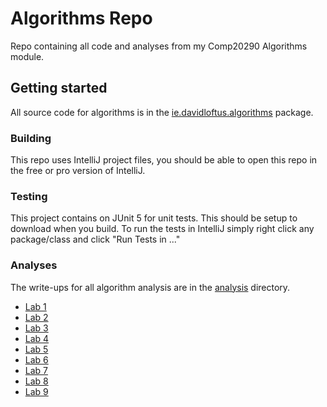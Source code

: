 # Algorithms Repo
Repo containing all code and analyses from my Comp20290 Algorithms module.

## Getting started

All source code for algorithms is in the
[ie.davidloftus.algorithms](src/main/java/ie/davidloftus/algorithms) package.

### Building
This repo uses IntelliJ project files, you should be able to open this repo in the free
or pro version of IntelliJ.

### Testing
This project contains on JUnit 5 for unit tests. This should be setup to download when you build.
To run the tests in IntelliJ simply right click any package/class and click "Run Tests in ..."

### Analyses

The write-ups for all algorithm analysis are in the [analysis](analysis) directory.

- [Lab 1](analysis/lab1.md)
- [Lab 2](analysis/lab2.md)
- [Lab 3](analysis/lab3.md)
- [Lab 4](analysis/lab4.md)
- [Lab 5](analysis/lab5.md)
- [Lab 6](analysis/lab6.md)
- [Lab 7](analysis/lab7.md)
- [Lab 8](analysis/lab8.md)
- [Lab 9](analysis/lab9.md)